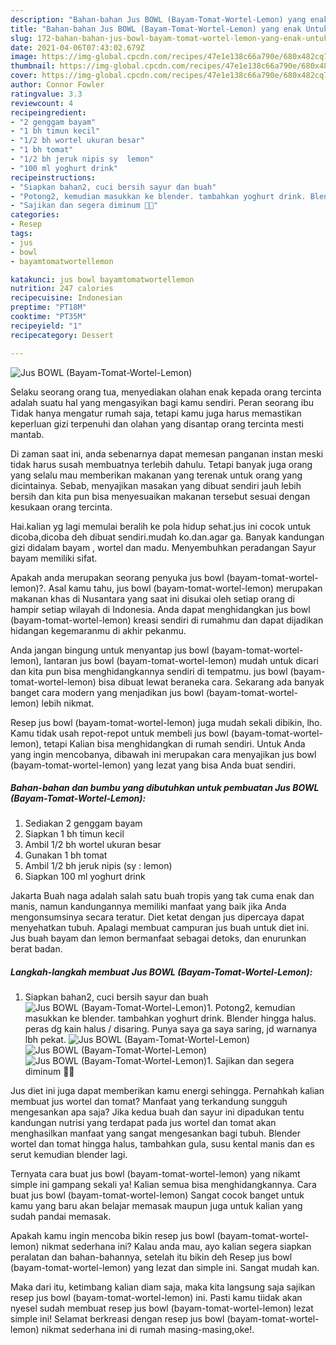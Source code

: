 ```yaml
---
description: "Bahan-bahan Jus BOWL (Bayam-Tomat-Wortel-Lemon) yang enak Untuk Jualan"
title: "Bahan-bahan Jus BOWL (Bayam-Tomat-Wortel-Lemon) yang enak Untuk Jualan"
slug: 172-bahan-bahan-jus-bowl-bayam-tomat-wortel-lemon-yang-enak-untuk-jualan
date: 2021-04-06T07:43:02.679Z
image: https://img-global.cpcdn.com/recipes/47e1e138c66a790e/680x482cq70/jus-bowl-bayam-tomat-wortel-lemon-foto-resep-utama.jpg
thumbnail: https://img-global.cpcdn.com/recipes/47e1e138c66a790e/680x482cq70/jus-bowl-bayam-tomat-wortel-lemon-foto-resep-utama.jpg
cover: https://img-global.cpcdn.com/recipes/47e1e138c66a790e/680x482cq70/jus-bowl-bayam-tomat-wortel-lemon-foto-resep-utama.jpg
author: Connor Fowler
ratingvalue: 3.3
reviewcount: 4
recipeingredient:
- "2 genggam bayam"
- "1 bh timun kecil"
- "1/2 bh wortel ukuran besar"
- "1 bh tomat"
- "1/2 bh jeruk nipis sy  lemon"
- "100 ml yoghurt drink"
recipeinstructions:
- "Siapkan bahan2, cuci bersih sayur dan buah"
- "Potong2, kemudian masukkan ke blender. tambahkan yoghurt drink. Blender hingga halus. peras dg kain halus / disaring. Punya saya ga saya saring, jd warnanya lbh pekat."
- "Sajikan dan segera diminum 💚💚"
categories:
- Resep
tags:
- jus
- bowl
- bayamtomatwortellemon

katakunci: jus bowl bayamtomatwortellemon 
nutrition: 247 calories
recipecuisine: Indonesian
preptime: "PT18M"
cooktime: "PT35M"
recipeyield: "1"
recipecategory: Dessert

---
```



![Jus BOWL (Bayam-Tomat-Wortel-Lemon)](https://img-global.cpcdn.com/recipes/47e1e138c66a790e/680x482cq70/jus-bowl-bayam-tomat-wortel-lemon-foto-resep-utama.jpg)

Selaku seorang orang tua, menyediakan olahan enak kepada orang tercinta adalah suatu hal yang mengasyikan bagi kamu sendiri. Peran seorang ibu Tidak hanya mengatur rumah saja, tetapi kamu juga harus memastikan keperluan gizi terpenuhi dan olahan yang disantap orang tercinta mesti mantab.

Di zaman  saat ini, anda sebenarnya dapat memesan panganan instan meski tidak harus susah membuatnya terlebih dahulu. Tetapi banyak juga orang yang selalu mau memberikan makanan yang terenak untuk orang yang dicintainya. Sebab, menyajikan masakan yang dibuat sendiri jauh lebih bersih dan kita pun bisa menyesuaikan makanan tersebut sesuai dengan kesukaan orang tercinta. 

Hai.kalian yg lagi memulai beralih ke pola hidup sehat.jus ini cocok untuk dicoba,dicoba deh dibuat sendiri.mudah ko.dan.agar ga. Banyak kandungan gizi didalam bayam , wortel dan madu. Menyembuhkan peradangan Sayur bayam memiliki sifat.

Apakah anda merupakan seorang penyuka jus bowl (bayam-tomat-wortel-lemon)?. Asal kamu tahu, jus bowl (bayam-tomat-wortel-lemon) merupakan makanan khas di Nusantara yang saat ini disukai oleh setiap orang di hampir setiap wilayah di Indonesia. Anda dapat menghidangkan jus bowl (bayam-tomat-wortel-lemon) kreasi sendiri di rumahmu dan dapat dijadikan hidangan kegemaranmu di akhir pekanmu.

Anda jangan bingung untuk menyantap jus bowl (bayam-tomat-wortel-lemon), lantaran jus bowl (bayam-tomat-wortel-lemon) mudah untuk dicari dan kita pun bisa menghidangkannya sendiri di tempatmu. jus bowl (bayam-tomat-wortel-lemon) bisa dibuat lewat beraneka cara. Sekarang ada banyak banget cara modern yang menjadikan jus bowl (bayam-tomat-wortel-lemon) lebih nikmat.

Resep jus bowl (bayam-tomat-wortel-lemon) juga mudah sekali dibikin, lho. Kamu tidak usah repot-repot untuk membeli jus bowl (bayam-tomat-wortel-lemon), tetapi Kalian bisa menghidangkan di rumah sendiri. Untuk Anda yang ingin mencobanya, dibawah ini merupakan cara menyajikan jus bowl (bayam-tomat-wortel-lemon) yang lezat yang bisa Anda buat sendiri.

<!--inarticleads1-->

##### Bahan-bahan dan bumbu yang dibutuhkan untuk pembuatan Jus BOWL (Bayam-Tomat-Wortel-Lemon):

1. Sediakan 2 genggam bayam
1. Siapkan 1 bh timun kecil
1. Ambil 1/2 bh wortel ukuran besar
1. Gunakan 1 bh tomat
1. Ambil 1/2 bh jeruk nipis (sy : lemon)
1. Siapkan 100 ml yoghurt drink


Jakarta Buah naga adalah salah satu buah tropis yang tak cuma enak dan manis, namun kandungannya memiliki manfaat yang baik jika Anda mengonsumsinya secara teratur. Diet ketat dengan jus dipercaya dapat menyehatkan tubuh. Apalagi membuat campuran jus buah untuk diet ini. Jus buah bayam dan lemon bermanfaat sebagai detoks, dan enurunkan berat badan. 

<!--inarticleads2-->

##### Langkah-langkah membuat Jus BOWL (Bayam-Tomat-Wortel-Lemon):

1. Siapkan bahan2, cuci bersih sayur dan buah
<img src="https://img-global.cpcdn.com/steps/fcfacba539c6d4b3/160x128cq70/jus-bowl-bayam-tomat-wortel-lemon-langkah-memasak-1-foto.jpg" alt="Jus BOWL (Bayam-Tomat-Wortel-Lemon)">1. Potong2, kemudian masukkan ke blender. tambahkan yoghurt drink. Blender hingga halus. peras dg kain halus / disaring. Punya saya ga saya saring, jd warnanya lbh pekat.
<img src="https://img-global.cpcdn.com/steps/b2167c40761972e6/160x128cq70/jus-bowl-bayam-tomat-wortel-lemon-langkah-memasak-2-foto.jpg" alt="Jus BOWL (Bayam-Tomat-Wortel-Lemon)"><img src="https://img-global.cpcdn.com/steps/427263a5c66a0df9/160x128cq70/jus-bowl-bayam-tomat-wortel-lemon-langkah-memasak-2-foto.jpg" alt="Jus BOWL (Bayam-Tomat-Wortel-Lemon)"><img src="https://img-global.cpcdn.com/steps/641ece0147e6ef79/160x128cq70/jus-bowl-bayam-tomat-wortel-lemon-langkah-memasak-2-foto.jpg" alt="Jus BOWL (Bayam-Tomat-Wortel-Lemon)">1. Sajikan dan segera diminum 💚💚


Jus diet ini juga dapat memberikan kamu energi sehingga. Pernahkah kalian membuat jus wortel dan tomat? Manfaat yang terkandung sungguh mengesankan apa saja? Jika kedua buah dan sayur ini dipadukan tentu kandungan nutrisi yang terdapat pada jus wortel dan tomat akan menghasilkan manfaat yang sangat mengesankan bagi tubuh. Blender wortel dan tomat hingga halus, tambahkan gula, susu kental manis dan es serut kemudian blender lagi. 

Ternyata cara buat jus bowl (bayam-tomat-wortel-lemon) yang nikamt simple ini gampang sekali ya! Kalian semua bisa menghidangkannya. Cara buat jus bowl (bayam-tomat-wortel-lemon) Sangat cocok banget untuk kamu yang baru akan belajar memasak maupun juga untuk kalian yang sudah pandai memasak.

Apakah kamu ingin mencoba bikin resep jus bowl (bayam-tomat-wortel-lemon) nikmat sederhana ini? Kalau anda mau, ayo kalian segera siapkan peralatan dan bahan-bahannya, setelah itu bikin deh Resep jus bowl (bayam-tomat-wortel-lemon) yang lezat dan simple ini. Sangat mudah kan. 

Maka dari itu, ketimbang kalian diam saja, maka kita langsung saja sajikan resep jus bowl (bayam-tomat-wortel-lemon) ini. Pasti kamu tiidak akan nyesel sudah membuat resep jus bowl (bayam-tomat-wortel-lemon) lezat simple ini! Selamat berkreasi dengan resep jus bowl (bayam-tomat-wortel-lemon) nikmat sederhana ini di rumah masing-masing,oke!.

